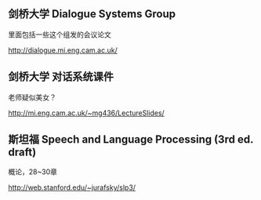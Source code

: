 
## 剑桥大学 Dialogue Systems Group

里面包括一些这个组发的会议论文

http://dialogue.mi.eng.cam.ac.uk/


## 剑桥大学 对话系统课件

老师疑似美女？

http://mi.eng.cam.ac.uk/~mg436/LectureSlides/

## 斯坦福 Speech and Language Processing (3rd ed. draft)

概论，28~30章

http://web.stanford.edu/~jurafsky/slp3/
